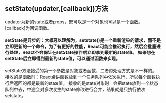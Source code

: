 ## setState(updater,[callback])方法
updater为新的state或者props，既可以是一个对象也可以是一个函数。<br>
[callback]为回调函数。

#### setState是异步的：大概可以理解为，setstate()是一个重新渲染的请求，而不是立即更新的一个命令，为了有更好的性能，React可能会推迟执行，然后会批量进行处理，React不会保证在setState操作后立即拿到最新的state值。    如果想在setState后立即得到最新的state值，可以通过函数来实现。

setState方法接受的第一个参数是对象或者函数，二者的处理方式是不一样的。<br>
接收的是函数时：React会讲函数放到一个任务队列中依次执行，所以每个函数执行后返回的都是最新的state值。
接收的是state对象时：会把state放到一个状态队列中去，中途会对多次发生的state修改进行合并，结果就是只执行依次setstate。



